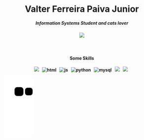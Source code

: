 <h1 align="center">Valter Ferreira Paiva Junior</h1>

<h5 align="center">Information Systems Student and cats lover </h5>
<h5 align="center"><img src="https://c.tenor.com/faGOgaBnZTUAAAAC/kittycass-peachcat.gif" width="100" />
</p>

<br>

<h4 align="center">Some Skills<h4/>
	
<p align="center">
	<img src="https://img.shields.io/badge/HTML5-E34F26?style=for-the-badge&logo=html5&logoColor=white" />&nbsp;&nbsp;
	<img src="https://img.shields.io/badge/CSS-3498DB?&style=for-the-badge&logo=css3&logoColor=white" alt="html" />&nbsp;&nbsp;
	<img src="https://img.shields.io/badge/JavaScript-F7DF1E?style=for-the-badge&logo=javascript&logoColor=black" alt="js" />&nbsp;&nbsp;
	<img src="https://img.shields.io/badge/python%20-%2314354C.svg?&style=for-the-badge&logo=python&logoColor=white" alt="python" />&nbsp;&nbsp;
	<img src="https://img.shields.io/badge/MySQL-00000F?style=for-the-badge&logo=mysql&logoColor=white" alt="mysql" />&nbsp;&nbsp;
	<img src="https://img.shields.io/badge/Bootstrap-563D7C?style=for-the-badge&logo=bootstrap&logoColor=white">&nbsp;&nbsp;
	<img src="https://img.shields.io/badge/jQuery-0769AD?style=for-the-badge&logo=jquery&logoColor=white">&nbsp;&nbsp;
	
 
 ![Snake animation](https://github.com/rafaballerini/rafaballerini/blob/output/github-contribution-grid-snake.svg)

</div>

